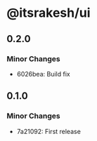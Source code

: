 # @itsrakesh/ui

## 0.2.0

### Minor Changes

- 6026bea: Build fix

## 0.1.0

### Minor Changes

- 7a21092: First release
